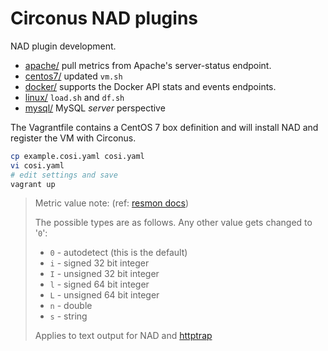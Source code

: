 # Circonus NAD plugins

NAD plugin development.

* [apache/](apache/) pull metrics from Apache's server-status endpoint.
* [centos7/](centos7/) updated `vm.sh`
* [docker/](docker/) supports the Docker API stats and events endpoints.
* [linux/](linux/) `load.sh` and `df.sh`
* [mysql/](mysql/) MySQL *server* perspective

The Vagrantfile contains a CentOS 7 box definition and will install NAD and register the VM with Circonus.

```sh
cp example.cosi.yaml cosi.yaml
vi cosi.yaml
# edit settings and save
vagrant up
```

> Metric value note: (ref: [resmon docs](http://labs.omniti.com/labs/resmon/wiki/ModuleDevelopment))
>
> The possible types are as follows. Any other value gets changed to '`0`':
>
> * `0` - autodetect (this is the default)
> * `i` - signed 32 bit integer
> * `I` - unsigned 32 bit integer
> * `l` - signed 64 bit integer
> * `L` - unsigned 64 bit integer
> * `n` - double
> * `s` - string
> 
> Applies to text output for NAD and [httptrap](https://maier.circonus.com/user/docs/Data/CheckTypes#HTTPTrap)
